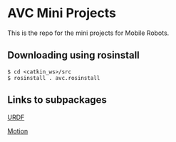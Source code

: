 # AVC Mini Projects

This is the repo for the mini projects for Mobile Robots.

## Downloading using rosinstall

```
$ cd <catkin_ws>/src
$ rosinstall . avc.rosinstall
```

## Links to subpackages

[URDF](https://github.com/eichmeierbr/avc_urdf/tree/master/avc_urdf)

[Motion](https://github.com/eichmeierbr/avc_urdf/tree/master/avc_motion)